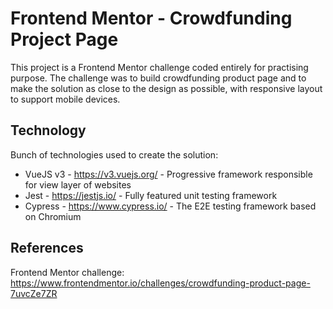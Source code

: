 # Frontend Mentor - Crowdfunding Project Page

This project is a Frontend Mentor challenge coded entirely for practising purpose. The challenge was to build crowdfunding product page and to make the solution as close to the design as possible, with responsive layout to support mobile devices.

## Technology

Bunch of technologies used to create the solution:
- VueJS v3 - https://v3.vuejs.org/ - Progressive framework responsible for view layer of websites
- Jest - https://jestjs.io/ - Fully featured unit testing framework
- Cypress - https://www.cypress.io/ - The E2E testing framework based on Chromium

## References

Frontend Mentor challenge:
<br>https://www.frontendmentor.io/challenges/crowdfunding-product-page-7uvcZe7ZR
